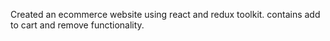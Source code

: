Created an ecommerce website using react and redux toolkit.
contains add to cart and remove functionality.

